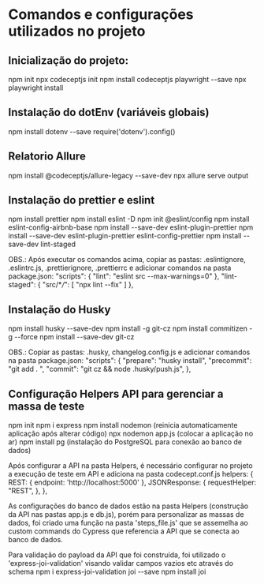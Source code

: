 # Comandos e configurações utilizados no projeto

## Inicialização do projeto:

npm init
npx codeceptjs init
npm install codeceptjs playwright --save
npx playwright install

## Instalação do dotEnv (variáveis globais)

npm install dotenv --save
require('dotenv').config()

## Relatorio Allure

npm install @codeceptjs/allure-legacy --save-dev
npx allure serve output

## Instalação do prettier e eslint

npm install prettier
npm install eslint -D
npm init @eslint/config
npm install eslint-config-airbnb-base
npm install --save-dev eslint-plugin-prettier
npm install --save-dev eslint-plugin-prettier eslint-config-prettier
npm install --save-dev lint-staged

OBS.: Após executar os comandos acima, copiar as pastas: .eslintignore, .eslintrc.js, .prettierignore, .prettierrc e adicionar comandos na pasta package.json:
"scripts": {
"lint": "eslint src --max-warnings=0"
},
"lint-staged": {
"src/\*_/_": [
"npx lint --fix"
]
},

## Instalação do Husky

npm install husky --save-dev
npm install -g git-cz
npm install commitizen -g --force
npm install --save-dev git-cz

OBS.: Copiar as pastas: .husky, changelog.config.js e adicionar comandos na pasta package.json:
"scripts": {
"prepare": "husky install",
"precommit": "git add . ",
"commit": "git cz && node .husky/push.js",
},

## Configuração Helpers API para gerenciar a massa de teste
npm init
npm i express
npm install nodemon (reinicia automaticamente aplicação após alterar código)
npx nodemon app.js (colocar a aplicação no ar)
npm install pg (instalação do PostgreSQL para conexão ao banco de dados)

Após configurar a API na pasta Helpers, é necessário configurar no projeto a execução de teste em API e adiciona na pasta codecept.conf.js
  helpers: {
    REST: {
      endpoint: 'http://localhost:5000'
    },
    JSONResponse: {
      requestHelper: "REST",
    },
  },

  As configurações do banco de dados estão na pasta Helpers (construção da API nas pastas app.js e db.js), porém para personalizar as massas de dados, foi criado uma função na pasta 'steps_file.js' que se assemelha ao custom commands do Cypress que referencia a API que se conecta ao banco de dados.

  Para validação do payload da API que foi construída, foi utilizado o 'express-joi-validation' visando validar campos vazios etc através do schema
  npm i express-joi-validation joi --save
  npm install joi